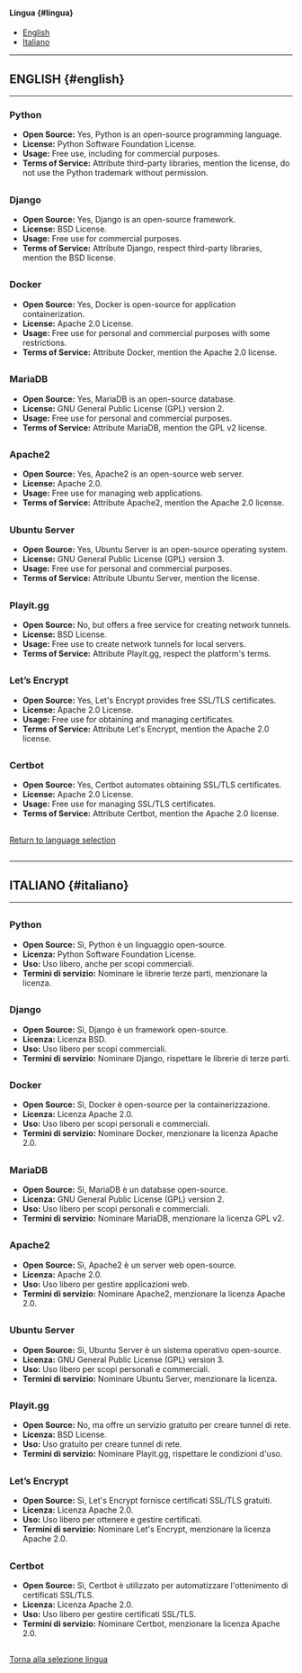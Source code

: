 #### Lingua {#lingua}
- [English](#english)
- [Italiano](#italiano)

------------------------
ENGLISH {#english}
------------------------
----------------------

### Python
- **Open Source:** Yes, Python is an open-source programming language.
- **License:** Python Software Foundation License.
- **Usage:** Free use, including for commercial purposes.
- **Terms of Service:** Attribute third-party libraries, mention the license, do not use the Python trademark without permission.

##
### Django
- **Open Source:** Yes, Django is an open-source framework.
- **License:** BSD License.
- **Usage:** Free use for commercial purposes.
- **Terms of Service:** Attribute Django, respect third-party libraries, mention the BSD license.

##
### Docker
- **Open Source:** Yes, Docker is open-source for application containerization.
- **License:** Apache 2.0 License.
- **Usage:** Free use for personal and commercial purposes with some restrictions.
- **Terms of Service:** Attribute Docker, mention the Apache 2.0 license.

##
### MariaDB
- **Open Source:** Yes, MariaDB is an open-source database.
- **License:** GNU General Public License (GPL) version 2.
- **Usage:** Free use for personal and commercial purposes.
- **Terms of Service:** Attribute MariaDB, mention the GPL v2 license.

##
### Apache2
- **Open Source:** Yes, Apache2 is an open-source web server.
- **License:** Apache 2.0.
- **Usage:** Free use for managing web applications.
- **Terms of Service:** Attribute Apache2, mention the Apache 2.0 license.

##
### Ubuntu Server
- **Open Source:** Yes, Ubuntu Server is an open-source operating system.
- **License:** GNU General Public License (GPL) version 3.
- **Usage:** Free use for personal and commercial purposes.
- **Terms of Service:** Attribute Ubuntu Server, mention the license.

##
### **Playit**.gg
- **Open Source:** No, but offers a free service for creating network tunnels.
- **License:** BSD License.
- **Usage:** Free use to create network tunnels for local servers.
- **Terms of Service:** Attribute Playit\.gg, respect the platform's terms.

##
### Let’s Encrypt
- **Open Source:** Yes, Let's Encrypt provides free SSL/TLS certificates.
- **License:** Apache 2.0 License.
- **Usage:** Free use for obtaining and managing certificates.
- **Terms of Service:** Attribute Let's Encrypt, mention the Apache 2.0 license.

##
### Certbot
- **Open Source:** Yes, Certbot automates obtaining SSL/TLS certificates.
- **License:** Apache 2.0 License.
- **Usage:** Free use for managing SSL/TLS certificates.
- **Terms of Service:** Attribute Certbot, mention the Apache 2.0 license.

##
[Return to language selection](#lingua)

##
------------------------
ITALIANO {#italiano}
------------------------
--------------------------

##
### Python
- **Open Source:** Sì, Python è un linguaggio open-source.
- **Licenza:** Python Software Foundation License.
- **Uso:** Uso libero, anche per scopi commerciali.
- **Termini di servizio:** Nominare le librerie terze parti, menzionare la licenza.

##
### Django
- **Open Source:** Sì, Django è un framework open-source.
- **Licenza:** Licenza BSD.
- **Uso:** Uso libero per scopi commerciali.
- **Termini di servizio:** Nominare Django, rispettare le librerie di terze parti.

##
### Docker
- **Open Source:** Sì, Docker è open-source per la containerizzazione.
- **Licenza:** Licenza Apache 2.0.
- **Uso:** Uso libero per scopi personali e commerciali.
- **Termini di servizio:** Nominare Docker, menzionare la licenza Apache 2.0.

##
### MariaDB
- **Open Source:** Sì, MariaDB è un database open-source.
- **Licenza:** GNU General Public License (GPL) version 2.
- **Uso:** Uso libero per scopi personali e commerciali.
- **Termini di servizio:** Nominare MariaDB, menzionare la licenza GPL v2.

##
### Apache2
- **Open Source:** Sì, Apache2 è un server web open-source.
- **Licenza:** Apache 2.0.
- **Uso:** Uso libero per gestire applicazioni web.
- **Termini di servizio:** Nominare Apache2, menzionare la licenza Apache 2.0.

##
### Ubuntu Server
- **Open Source:** Sì, Ubuntu Server è un sistema operativo open-source.
- **Licenza:** GNU General Public License (GPL) version 3.
- **Uso:** Uso libero per scopi personali e commerciali.
- **Termini di servizio:** Nominare Ubuntu Server, menzionare la licenza.

##
### **Playit**.gg
- **Open Source:** No, ma offre un servizio gratuito per creare tunnel di rete.
- **Licenza:** BSD License.
- **Uso:** Uso gratuito per creare tunnel di rete.
- **Termini di servizio:** Nominare Playit\.gg, rispettare le condizioni d'uso.

##
### Let’s Encrypt
- **Open Source:** Sì, Let's Encrypt fornisce certificati SSL/TLS gratuiti.
- **Licenza:** Licenza Apache 2.0.
- **Uso:** Uso libero per ottenere e gestire certificati.
- **Termini di servizio:** Nominare Let's Encrypt, menzionare la licenza Apache 2.0.

##
### Certbot
- **Open Source:** Sì, Certbot è utilizzato per automatizzare l'ottenimento di certificati SSL/TLS.
- **Licenza:** Licenza Apache 2.0.
- **Uso:** Uso libero per gestire certificati SSL/TLS.
- **Termini di servizio:** Nominare Certbot, menzionare la licenza Apache 2.0.

##
[Torna alla selezione lingua](#lingua)

